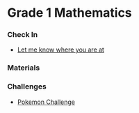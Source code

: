 # Grade 1 Mathematics
### Check In
* <a href="https://docs.google.com/forms/d/e/1FAIpQLSeviGZXD-I1-lmsXGWwYWfL_DmVxuQQzj5bI48VIIiUeSqjFg/viewform?usp=sf_link"> Let me know where you are at</a> 

### Materials 

### Challenges 
* <a href="https://MerrickMath.github.io/MerrickMath.github.io-PokemonChallenge/"> Pokemon Challenge</a> 
